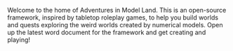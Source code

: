 Welcome to the home of Adventures in Model Land.
This is an open-source framework, inspired by tabletop roleplay games, to help you build worlds and quests exploring the weird worlds created by numerical models.
Open up the latest word document for the framework and get creating and playing!
